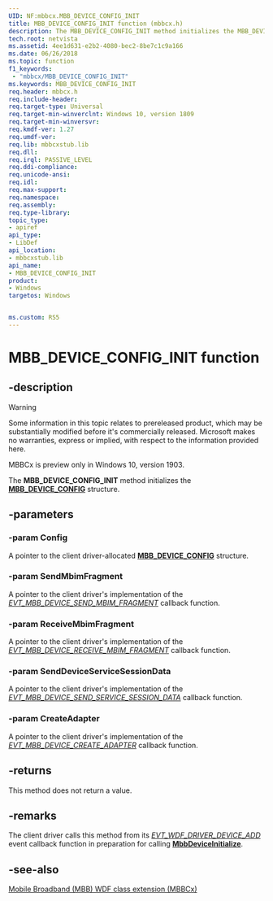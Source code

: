 ```yaml
---
UID: NF:mbbcx.MBB_DEVICE_CONFIG_INIT
title: MBB_DEVICE_CONFIG_INIT function (mbbcx.h)
description: The MBB_DEVICE_CONFIG_INIT method initializes the MBB_DEVICE_CONFIG structure.
tech.root: netvista
ms.assetid: 4ee1d631-e2b2-4080-bec2-8be7c1c9a166
ms.date: 06/26/2018
ms.topic: function
f1_keywords:
 - "mbbcx/MBB_DEVICE_CONFIG_INIT"
ms.keywords: MBB_DEVICE_CONFIG_INIT
req.header: mbbcx.h
req.include-header:
req.target-type: Universal
req.target-min-winverclnt: Windows 10, version 1809
req.target-min-winversvr:
req.kmdf-ver: 1.27
req.umdf-ver:
req.lib: mbbcxstub.lib
req.dll:
req.irql: PASSIVE_LEVEL
req.ddi-compliance:
req.unicode-ansi:
req.idl:
req.max-support:
req.namespace:
req.assembly:
req.type-library: 
topic_type: 
- apiref
api_type: 
- LibDef
api_location: 
- mbbcxstub.lib
api_name: 
- MBB_DEVICE_CONFIG_INIT
product:
- Windows
targetos: Windows


ms.custom: RS5
---
```


# MBB_DEVICE_CONFIG_INIT function


## -description

> [!WARNING]
> Some information in this topic relates to prereleased product, which may be substantially modified before it's commercially released. Microsoft makes no warranties, express or implied, with respect to the information provided here.
> 
> MBBCx is preview only in Windows 10, version 1903.

The **MBB_DEVICE_CONFIG_INIT** method initializes the [**MBB_DEVICE_CONFIG**](ns-mbbcx-_mbb_device_config.md) structure.

## -parameters

### -param Config

A pointer to the client driver-allocated [**MBB_DEVICE_CONFIG**](ns-mbbcx-_mbb_device_config.md) structure.

### -param SendMbimFragment

A pointer to the client driver's implementation of the [*EVT_MBB_DEVICE_SEND_MBIM_FRAGMENT*](nc-mbbcx-evt_mbb_device_send_mbim_fragment.md) callback function.

### -param ReceiveMbimFragment

A pointer to the client driver's implementation of the [*EVT_MBB_DEVICE_RECEIVE_MBIM_FRAGMENT*](nc-mbbcx-evt_mbb_device_receive_mbim_fragment.md) callback function.

### -param SendDeviceServiceSessionData

A pointer to the client driver's implementation of the [*EVT_MBB_DEVICE_SEND_SERVICE_SESSION_DATA*](nc-mbbcx-evt_mbb_device_send_device_service_session_data.md) callback function.

### -param CreateAdapter

A pointer to the client driver's implementation of the [*EVT_MBB_DEVICE_CREATE_ADAPTER*](nc-mbbcx-evt_mbb_device_create_adapter.md) callback function.

## -returns

This method does not return a value.

## -remarks

The client driver calls this method from its [*EVT_WDF_DRIVER_DEVICE_ADD*](../wdfdriver/nc-wdfdriver-evt_wdf_driver_device_add.md) event callback function in preparation for calling [**MbbDeviceInitialize**](nf-mbbcx-mbbdeviceinitialize.md).

## -see-also

[Mobile Broadband (MBB) WDF class extension (MBBCx)](https://docs.microsoft.com/windows-hardware/drivers/netcx/mobile-broadband-mbb-wdf-class-extension-mbbcx)
